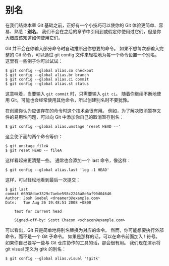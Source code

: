 # 别名

在我们结束本章 Git 基础之前，正好有一个小技巧可以使你的 Git 体验更简单、容易、熟悉：**别名**。 我们不会在之后的章节中引用到或假定你使用过它们，但是你大概应该知道如何使用它们。

Git 并不会在你输入部分命令时自动推断出你想要的命令。 如果不想每次都输入完整的 Git 命令，可以通过 git config 文件来轻松地为每一个命令设置一个别名。 这里有一些例子你可以试试：

```
$ git config --global alias.co checkout
$ git config --global alias.br branch
$ git config --global alias.ci commit
$ git config --global alias.st status
```

这意味着，当要输入 `git commit` 时，只需要输入 `git ci`。 随着你继续不断地使用 Git，可能也会经常使用其他命令，所以创建别名时不要犹豫。

在创建你认为应该存在的命令时这个技术会很有用。 例如，为了解决取消暂存文件的易用性问题，可以向 Git 中添加你自己的取消暂存别名：

```
$ git config --global alias.unstage 'reset HEAD --'
```

这会使下面的两个命令等价：

```
$ git unstage fileA
$ git reset HEAD -- fileA
```

这样看起来更清楚一些。 通常也会添加一个 last 命令，像这样：

```
$ git config --global alias.last 'log -1 HEAD'
```

这样，可以轻松地看到最后一次提交：

```
$ git last
commit 66938dae3329c7aebe598c2246a8e6af90d04646
Author: Josh Goebel <dreamer3@example.com>
Date:   Tue Aug 26 19:48:51 2008 +0800

    test for current head

    Signed-off-by: Scott Chacon <schacon@example.com>
```

可以看出，Git 只是简单地将别名替换为对应的命令。 然而，你可能想要执行外部命令，而不是一个 Git 子命令。 如果是那样的话，可以在命令前面加入 ! 符号。 如果你自己要写一些与 Git 仓库协作的工具的话，那会很有用。 我们现在演示将 git visual 定义为 gitk 的别名：

```
$ git config --global alias.visual '!gitk'
```